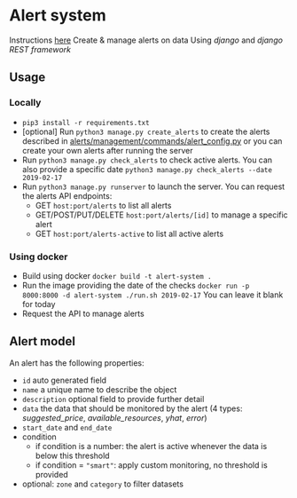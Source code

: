 # Alert system

Instructions [here](INSTRUCTIONS.md)
Create & manage alerts on data
Using *django* and *django REST framework*

## Usage

### Locally

* `pip3 install -r requirements.txt`
* [optional] Run `python3 manage.py create_alerts` to create the alerts described 
in [alerts/management/commands/alert_config.py](alert_config.py) or you can create your own alerts after running the server
* Run `python3 manage.py check_alerts` to check active alerts. 
You can also provide a specific date `python3 manage.py check_alerts --date 2019-02-17`
* Run `python3 manage.py runserver` to launch the server. You can request the alerts API endpoints:
  * GET `host:port/alerts` to list all alerts
  * GET/POST/PUT/DELETE `host:port/alerts/[id]` to manage a specific alert
  * GET `host:port/alerts-active` to list all active alerts

### Using docker

* Build using docker `docker build -t alert-system .`
* Run the image providing the date of the checks `docker run -p 8000:8000 -d alert-system ./run.sh 2019-02-17`
You can leave it blank for today
* Request the API to manage alerts

## Alert model

An alert has the following properties:
* `id` auto generated field
* `name` a unique name to describe the object
* `description` optional field to provide further detail
* `data` the data that should be monitored by the alert (4 types: *suggested_price*, *available_resources*, *yhat*, *error*)
* `start_date` and `end_date`
* condition
  * if condition is a number: the alert is active whenever the data is below this threshold
  * if condition = `"smart"`: apply custom monitoring, no threshold is provided
* optional: `zone` and `category` to filter datasets


